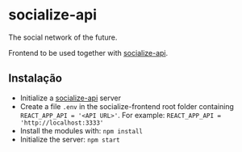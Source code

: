 # socialize-api

The social network of the future.

Frontend to be used together with [socialize-api](https://github.com/MuriloucoLouco/socialize-api).

## Instalação

- Initialize a [socialize-api](https://github.com/MuriloucoLouco/socialize-api) server
- Create a file `.env` in the socialize-frontend root folder containing `REACT_APP_API = '<API URL>'`. For example: 
`REACT_APP_API = 'http://localhost:3333'`
- Install the modules with: `npm install`
- Initialize the server: `npm start`